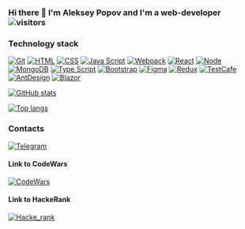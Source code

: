 ### Hi there 👋 I'm Aleksey Popov and I'm a web-developer ![visitors](https://visitor-badge.laobi.icu/badge?page_id=Aleksey28.Aleksey28) 

### Technology stack
[![Git](https://shields.io/badge/-Git-f0efe7?logo=git&style=for-the-badge)](https://git-scm.com/)
[![HTML](https://shields.io/badge/-HTML5-E34F26?logo=html5&style=for-the-badge&logoColor=fff)](https://html5book.ru/html-html5/)
[![CSS](https://shields.io/badge/-CSS3-1572B6?logo=css3&style=for-the-badge&logoColor=fff)](https://html5book.ru/osnovy-css/)
[![Java Script](https://shields.io/badge/-Java_Script-F7DF1E?logo=javascript&style=for-the-badge&logoColor=222)](https://learn.javascript.ru/)
[![Webpack](https://shields.io/badge/-Webpack-2b3a42?logo=webpack&style=for-the-badge)](https://webpack.js.org/)
[![React](https://shields.io/badge/-React-282c34?logo=react&style=for-the-badge)](https://reactjs.org/)
[![Node](https://shields.io/badge/-Node-333?logo=node.js&style=for-the-badge)](https://nodejs.org/en/)
[![MongoDB](https://shields.io/badge/-MongoDB-f9fbfa?logo=MongoDB&style=for-the-badge)](https://www.mongodb.com/)
[![Type Script](https://shields.io/badge/-Type_Script-3178C6?logo=typescript&style=for-the-badge&logoColor=fff)](https://www.typescriptlang.org/)
[![Bootstrap](https://shields.io/badge/-bootstrap-7952B3?logo=bootstrap&style=for-the-badge&logoColor=fff)](https://getbootstrap.com/)
[![Figma](https://shields.io/badge/-Figma-F24E1E?logo=figma&style=for-the-badge&logoColor=fff)](https://www.figma.com/)
[![Redux](https://shields.io/badge/-Redux-764ABC?logo=redux&style=for-the-badge&logoColor=fff)](https://redux.js.org/)
[![TestCafe](https://shields.io/badge/-TestCafe-36B6E5?logo=testcafe&style=for-the-badge&logoColor=fff)](https://testcafe.io/)
[![AntDesign](https://shields.io/badge/-AntDesign-0170FE?logo=antdesign&style=for-the-badge&logoColor=fff)](https://testcafe.io/)
[![Blazor](https://shields.io/badge/-Blazor-512BD4?logo=blazor&style=for-the-badge&logoColor=fff)]([https://dotnet.microsoft.com/en-us/apps/aspnet/web-apps/blazor)

[![GitHub stats](https://github-readme-stats.vercel.app/api?username=Aleksey28&count_private=true&show_icons=true&theme=nord&hide_rank=true&hide=stars)](https://github-readme-stats.vercel.app/api?username=Aleksey28&count_private=true&show_icons=true&theme=nord)

[![Top langs](https://github-readme-stats.vercel.app/api/top-langs/?username=Aleksey28&layout=compact&theme=nord&card_width=265)](https://github-readme-stats.vercel.app/api/top-langs/?username=Aleksey28&layout=compact&theme=nord)

### Contacts
[![Telegram](https://shields.io/badge/Telegram-Aleksey2807-26A5E4?logo=Telegram&style=flat-square&logoColor=000&labelColor=f0efe7)](https://t.me/Aleksey2807)

#### Link to CodeWars
[![CodeWars](https://www.codewars.com/users/Aleksey28/badges/large)](https://www.codewars.com/users/Aleksey28)

#### Link to HackeRank
[![Hacke_rank](https://shields.io/badge/-Hacker_rank-2EC866?logo=hackerrank&style=for-the-badge&logoColor=fff)](https://www.hackerrank.com/Alekseypopow1995)
<!--
**Aleksey28/Aleksey28** is a ✨ _special_ ✨ repository because its `README.md` (this file) appears on your GitHub profile.

Here are some ideas to get you started:

- 🔭 I’m currently working on ...
- 🌱 I’m currently learning ...
- 👯 I’m looking to collaborate on ...
- 🤔 I’m looking for help with ...
- 💬 Ask me about ...
- 📫 How to reach me: ...
- 😄 Pronouns: ...
- ⚡ Fun fact: ...
-->
